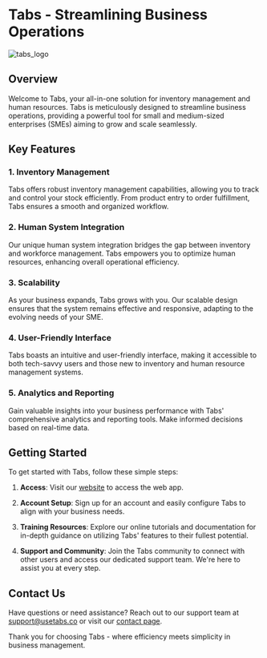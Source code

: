 # Tabs - Streamlining Business Operations
<!-- ![tabs_mascot](https://github.com/tabshq/.github/assets/61967364/7129c6ad-f79c-4677-b29a-ad18c54b9114) -->
![tabs_logo](https://github.com/tabshq/.github/assets/61967364/da22e82d-5fa4-4fb3-8bae-738cddedf1ae)

## Overview

Welcome to Tabs, your all-in-one solution for inventory management and human resources. Tabs is meticulously designed to streamline business operations, providing a powerful tool for small and medium-sized enterprises (SMEs) aiming to grow and scale seamlessly.

## Key Features

### 1. **Inventory Management**

Tabs offers robust inventory management capabilities, allowing you to track and control your stock efficiently. From product entry to order fulfillment, Tabs ensures a smooth and organized workflow.

### 2. **Human System Integration**

Our unique human system integration bridges the gap between inventory and workforce management. Tabs empowers you to optimize human resources, enhancing overall operational efficiency.

### 3. **Scalability**

As your business expands, Tabs grows with you. Our scalable design ensures that the system remains effective and responsive, adapting to the evolving needs of your SME.

### 4. **User-Friendly Interface**

Tabs boasts an intuitive and user-friendly interface, making it accessible to both tech-savvy users and those new to inventory and human resource management systems.

### 5. **Analytics and Reporting**

Gain valuable insights into your business performance with Tabs' comprehensive analytics and reporting tools. Make informed decisions based on real-time data.

## Getting Started

To get started with Tabs, follow these simple steps:

1. **Access**: Visit our [website](https://usetabs.co) to access the web app.

2. **Account Setup**: Sign up for an account and easily configure Tabs to align with your business needs.

3. **Training Resources**: Explore our online tutorials and documentation for in-depth guidance on utilizing Tabs' features to their fullest potential.

4. **Support and Community**: Join the Tabs community to connect with other users and access our dedicated support team. We're here to assist you at every step.

## Contact Us

Have questions or need assistance? Reach out to our support team at support@usetabs.co or visit our [contact page](https://usetabs.co/contact).

Thank you for choosing Tabs - where efficiency meets simplicity in business management.
